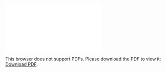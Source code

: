 <object data="christ-in-song/CIS1908pdfs/071.pdf" type="application/pdf" width="100%" height="1024px">
    <embed src="christ-in-song/CIS1908pdfs/071.pdf">
        <p>This browser does not support PDFs. Please download the PDF to view it: <a href="christ-in-song/CIS1908pdfs/071.pdf">Download PDF</a>.</p>
    </embed>
</object>
